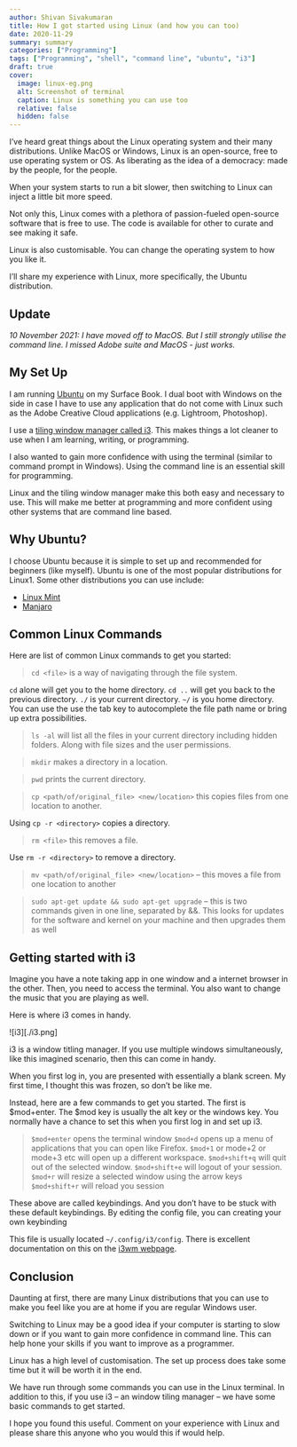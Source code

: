 ```yaml
---
author: Shivan Sivakumaran
title: How I got started using Linux (and how you can too)
date: 2020-11-29
summary: summary
categories: ["Programming"]
tags: ["Programming", "shell", "command line", "ubuntu", "i3"]
draft: true
cover:
  image: linux-eg.png
  alt: Screenshot of terminal
  caption: Linux is something you can use too
  relative: false
  hidden: false
---
```

I’ve heard great things about the Linux operating system and their many distributions. Unlike MacOS or Windows, Linux is an open-source, free to use operating system or OS. As liberating as the idea of a democracy: made by the people, for the people.

When your system starts to run a bit slower, then switching to Linux can inject a little bit more speed.

Not only this, Linux comes with a plethora of passion-fueled open-source software that is free to use. The code is available for other to curate and see making it safe.

Linux is also customisable. You can change the operating system to how you like it.

I’ll share my experience with Linux, more specifically, the Ubuntu distribution.

## Update

*10 November 2021: I have moved off to MacOS. But I still strongly utilise the command line. I missed Adobe suite and MacOS - just works.*

## My Set Up

I am running [Ubuntu](https://ubuntu.com/) on my Surface Book. I dual boot with Windows on the side in case I have to use any application that do not come with Linux such as the Adobe Creative Cloud applications (e.g. Lightroom, Photoshop).

I use a [tiling window manager called i3](https://i3.org/). This makes things a lot cleaner to use when I am learning, writing, or programming.

I also wanted to gain more confidence with using the terminal (similar to command prompt in Windows). Using the command line is an essential skill for programming.

Linux and the tiling window manager make this both easy and necessary to use. This will make me better at programming and more confident using other systems that are command line based.

## Why Ubuntu?

I choose Ubuntu because it is simple to set up and recommended for beginners (like myself). Ubuntu is one of the most popular distributions for Linux1. Some other distributions you can use include:

- [Linux Mint](https://linuxmint.com)
- [Manjaro](https://manjaro.org)

## Common Linux Commands

Here are list of common Linux commands to get you started:

> `cd <file>` is a way of navigating through the file system.

`cd` alone will get you to the home directory. `cd ..` will get you back to the previous directory. `./` is your current directory. `~/` is you home directory. You can use the use the tab key to autocomplete the file path name or bring up extra possibilities.

> `ls -al` will list all the files in your current directory including hidden folders. Along with file sizes and the user permissions.

> `mkdir` makes a directory in a location.

> `pwd` prints the current directory.

> `cp <path/of/original_file> <new/location>` this copies files from one location to another.

Using `cp -r <directory>` copies a directory.

> `rm <file>` this removes a file.

Use `rm -r <directory>` to remove a directory.

> `mv <path/of/original_file> <new/location>` – this moves a file from one location to another

> `sudo apt-get update && sudo apt-get upgrade` – this is two commands given in one line, separated by &&. This looks for updates for the software and kernel on your machine and then upgrades them as well

## Getting started with i3

Imagine you have a note taking app in one window and a internet browser in the other. Then, you need to access the terminal. You also want to change the music that you are playing as well.

Here is where i3 comes in handy.

![i3][./i3.png]

i3 is a window titling manager. If you use multiple windows simultaneously, like this imagined scenario, then this can come in handy.

When you first log in, you are presented with essentially a blank screen. My first time, I thought this was frozen, so don’t be like me.

Instead, here are a few commands to get you started. The first is $mod+enter. The $mod key is usually the alt key or the windows key. You normally have a chance to set this when you first log in and set up i3.

> `$mod+enter` opens the terminal window
> `$mod+d` opens up a menu of applications that you can open like Firefox.
> `$mod+1` or mode+2 or mode+3 etc will open up a different workspace.
> `$mod+shift+q` will quit out of the selected window.
> `$mod+shift+e` will logout of your session.
> `$mod+r` will resize a selected window using the arrow keys
> `$mod+shift+r` will reload you session

These above are called keybindings. And you don’t have to be stuck with these default keybindings. By editing the config file, you can creating your own keybinding

This file is usually located `~/.config/i3/config`. There is excellent documentation on this on the [i3wm webpage](https://i3wm.org/docs/userguide.html).

## Conclusion

Daunting at first, there are many Linux distributions that you can use to make you feel like you are at home if you are regular Windows user.

Switching to Linux may be a good idea if your computer is starting to slow down or if you want to gain more confidence in command line. This can help hone your skills if you want to improve as a programmer.

Linux has a high level of customisation. The set up process does take some time but it will be worth it in the end.

We have run through some commands you can use in the Linux terminal. In addition to this, if you use i3 – an window tiling manager – we have some basic commands to get started.

I hope you found this useful. Comment on your experience with Linux and please share this anyone who you would this if would help.
